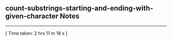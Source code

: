 <h2>count-substrings-starting-and-ending-with-given-character Notes</h2><hr>[ Time taken: 2 hrs 11 m 18 s ]
